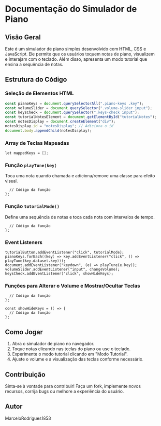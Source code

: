 
# Documentação do Simulador de Piano

## Visão Geral

Este é um simulador de piano simples desenvolvido com HTML, CSS e JavaScript. Ele permite que os usuários toquem notas de piano, visualizem e interajam com o teclado. Além disso, apresenta um modo tutorial que ensina a sequência de notas.

## Estrutura do Código

### Seleção de Elementos HTML

```javascript
const pianoKeys = document.querySelectorAll(".piano-keys .key");
const volumeSlider = document.querySelector(".volume-slider input");
const keysCheck = document.querySelector(".keys-check input");
const tutorialNotesElement = document.getElementById("tutorialNotes");
const notesDisplay = document.createElement("div");
notesDisplay.id = "notesDisplay"; // Adiciona o id
document.body.appendChild(notesDisplay);
```

### Array de Teclas Mapeadas

```javascriptCopy code
let mappedKeys = [];
```

### Função `playTune(key)`

Toca uma nota quando chamada e adiciona/remove uma classe para efeito visual.

```javascriptCopy codeconst playTune = (key) => {
  // Código da função
};
```

### Função `tutorialMode()`

Define uma sequência de notas e toca cada nota com intervalos de tempo.

```javascriptCopy codeconst tutorialMode = () => {
  // Código da função
};
```

### Event Listeners

```javascriptCopy code// Adiciona ouvintes de eventos
tutorialButton.addEventListener("click", tutorialMode);
pianoKeys.forEach((key) => key.addEventListener("click", () => playTune(key.dataset.key)));
document.addEventListener("keydown", (e) => playTune(e.key));
volumeSlider.addEventListener("input", changeVolume);
keysCheck.addEventListener("click", showHideKeys);
```

### Funções para Alterar o Volume e Mostrar/Ocultar Teclas

```javascriptCopy codeconst changeVolume = (e) => {
  // Código da função
};

const showHideKeys = () => {
  // Código da função
};
```

## Como Jogar

1. Abra o simulador de piano no navegador.
2. Toque notas clicando nas teclas do piano ou use o teclado.
3. Experimente o modo tutorial clicando em "Modo Tutorial".
4. Ajuste o volume e a visualização das teclas conforme necessário.

## Contribuição

Sinta-se à vontade para contribuir! Faça um fork, implemente novos recursos, corrija bugs ou melhore a experiência do usuário.

## Autor

MarceloRodrigues1853
